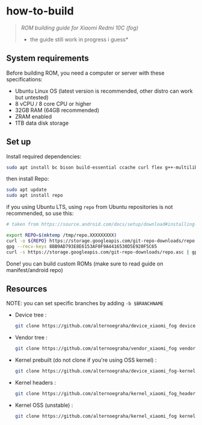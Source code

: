 # how-to-build
> *ROM building guide for Xiaomi Redmi 10C (fog)*
> - the guide still work in progress i guess*
## System requirements
Before building ROM, you need a computer or server with these specifications:
- Ubuntu Linux OS (latest version is recommended, other distro can work but untested)
- 8 vCPU / 8 core CPU or higher
- 32GB RAM (64GB recommended)
- ZRAM enabled
- 1TB data disk storage

## Set up
Install required dependencies:
```sh
sudo apt install bc bison build-essential ccache curl flex g++-multilib gcc-multilib git git-lfs gnupg gperf imagemagick lib32ncurses5-dev lib32readline-dev lib32z1-dev libelf-dev liblz4-tool libncurses5 libncurses5-dev libsdl1.2-dev libssl-dev libxml2 libxml2-utils lzop pngcrush rsync schedtool squashfs-tools xsltproc zip zlib1g-dev
```
then install Repo:
```sh
sudo apt update
sudo apt install repo
```
if you using Ubuntu LTS, using `repo` from Ubuntu repositories is not recommended, so use this:
```sh
# taken from https://source.android.com/docs/setup/download#installing-repo

export REPO=$(mktemp /tmp/repo.XXXXXXXXX)
curl -o ${REPO} https://storage.googleapis.com/git-repo-downloads/repo
gpg --recv-keys 8BB9AD793E8E6153AF0F9A4416530D5E920F5C65
curl -s https://storage.googleapis.com/git-repo-downloads/repo.asc | gpg --verify - ${REPO} && install -m 755 ${REPO} ~/bin/repo
```
Done! you can build custom ROMs (make sure to read guide on manifest/android repo)
## Resources
NOTE: you can set specific branches by adding `-b $BRANCHNAME`
- Device tree :
  ```sh
  git clone https://github.com/alternoegraha/device_xiaomi_fog device/xiaomi/fog
  ```
- Vendor tree :
  ```sh
  git clone https://github.com/alternoegraha/vendor_xiaomi_fog vendor/xiaomi/fog
  ```
- Kernel prebuilt (do not clone if you're using OSS kernel) :
  ```sh
  git clone https://github.com/alternoegraha/device_xiaomi_fog-kernel device/xiaomi/fog-kernel
  ```
- Kernel headers :
  ```sh
  git clone https://github.com/alternoegraha/kernel_xiaomi_fog_header kernel/xiaomi/fog
  ```
- Kernel OSS (unstable) :
  ```sh
  git clone https://github.com/alternoegraha/kernel_xiaomi_fog kernel/xiaomi/fog
  ```
